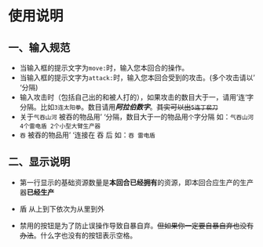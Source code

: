 # 使用说明

## 一、输入规范

* 当输入框的提示文字为`move:`时，输入您本回合的操作。
* 当输入框的提示文字为`attack:`时，输入您本回合受到的攻击。(多个攻击请以’ ‘分隔)
* 输入攻击时（包括自己出的和被人打的），如果攻击的数目大于一，请用’连‘字分隔。比如`3连太阳拳`。数目请用***阿拉伯数字***。~~其实可以出`5连丁裴刀`~~
* 关于`气吞山河` 被吞的物品用’ ‘分隔，数目大于一的物品用`个`字分隔 如：`气吞山河 4个雷电盾 2个小型大臂生产器`
* `吞` 被吞的物品用’ ‘连接在 吞 后 如：`吞 雷电盾`

## 二、显示说明

* 第一行显示的基础资源数量是**本回合已经拥有**的资源，即本回合应生产的生产器**已经生产**

* 盾 从上到下依次为从里到外

* 禁用的按钮是为了防止误操作导致自暴自弃。~~但如果你一定要自暴自弃也没有办法~~。什么字也没有的按钮表示空格。